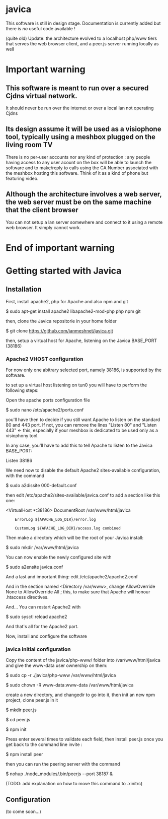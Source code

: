 # javica
This software is still in design stage. Documentation is currently added but there is *no* useful code available !

(quite old) Update: the architecture evolved to a localhost php/www tiers that serves the web browser client, and a peer.js server running locally as well





# Important warning
## This software is meant to run over a secured Cjdns virtual network. 
It should never be run over the internet or over a local lan not operating Cjdns
## Its design assume it will be used as a visiophone tool, typically using a meshbox plugged on the living room TV
There is no per-user accounts nor any kind of protection : any people having access to any user acount on the box will be able to launch the software and to make/reply to calls using the CA Number associated with the meshbox hosting this software. 
Think of it as a kind of phone but featuring video. 
## Although the architecture involves a web server, the web server must be on the same machine that the client browser
You can not setup a lan server somewhere and connect to it using a remote web browser. It simply cannot work. 
# End of important warning
          
# Getting started with Javica          
          
## Installation 

First, install apache2, php for Apache and also npm and git

$ sudo apt-get install apache2 libapache2-mod-php php npm git

then, clone the Javica repositorie in your home folder

$ git clone https://github.com/janmeshnet/javica.git

then, setup a virtual host for Apache, listening on the Javica BASE_PORT (38186)

### Apache2 VHOST configuration

For now only one abitrary selected port, namely 38186, is supported by the software. 

to set up a virtual host listening on tun0 you will have to perform the following steps: 

Open the apache ports configuration file

$ sudo nano /etc/apache2/ports.conf

you'll have then to decide if you still want Apache to listen on the standard 80 and 443 port. If not, you can remove the lines "Listen 80" and "Listen 443" <- this, especially if your meshbox is dedicated to be used only as a visiophony tool. 

In any case, you'll have to add this to tell Apache to listen to the Javica BASE_PORT:


 Listen 38186
 
 
We need now to disable the default Apache2 sites-available configuration, with the command

$ sudo a2dissite 000-default.conf 
 
then edit /etc/apache2/sites-available/javica.conf to add a section like this one: 
 
<VirtualHost *:38186>
		DocumentRoot /var/www/html/javica
		
        ErrorLog ${APACHE_LOG_DIR}/error.log
        
        CustomLog ${APACHE_LOG_DIR}/access.log combined
        
</VirtualHost>

Then make a directory which will be the root of your Javica install: 

$ sudo mkdir /var/www/html/javica 

You can now enable the newly configured site with

$ sudo a2ensite javica.conf

And a last and important thing: edit /etc/apache2/apache2.conf

And in the section named <Directory /var/www>, change AllowOverride None to AllowOverride All ; this, to make sure that Apache will honour .htaccess directives. 


And... You can restart Apache2 with 

$ sudo sysctl reload apache2

And that's all for the Apache2 part. 


Now, install and configure the software

### javica initial configuration

 
Copy the content of the javica/php-www/ folder into /var/www/html/javica and give the www-data user ownership on them: 

$ sudo cp -r ./javica/php-www /var/www/html/javica

$ sudo chown -R www-data:www-data /var/www/html/javica

create a new directory, and changedir to go into it, then init an new npm project, clone peer.js in it

$ mkdir peer.js

$ cd peer.js

$ npm init

Press enter several times to validate each field, then install peer.js once you get back to the command line invite : 

$ npm install peer

then you can run the peering server with the command

$ nohup ./node_modules/.bin/peerjs --port 38187 &

(TODO: add explanation on how to move this command to .xinitrc)

## Configuration

(to come soon...)
